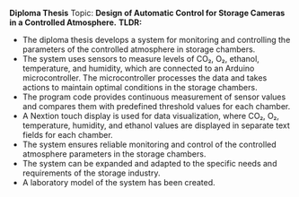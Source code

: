 
**Diploma Thesis** 
Topic: **Design of Automatic Control for Storage Cameras in a Controlled Atmosphere.**
**TLDR:**
  - The diploma thesis develops a system for monitoring and controlling the parameters of the controlled        atmosphere in storage chambers.
  - The system uses sensors to measure levels of CO₂, O₂, ethanol, temperature, and humidity, which are         connected to an Arduino microcontroller. The microcontroller processes the data and takes actions to        maintain optimal conditions in the storage chambers.
  - The program code provides continuous measurement of sensor values and compares them with predefined         threshold values for each chamber.
  - A Nextion touch display is used for data visualization, where CO₂, O₂, temperature, humidity, and           ethanol values are displayed in separate text fields for each chamber.
  - The system ensures reliable monitoring and control of the controlled atmosphere parameters in the           storage chambers.
  - The system can be expanded and adapted to the specific needs and requirements of the storage industry.
  - A laboratory model of the system has been created.
